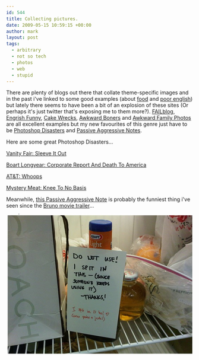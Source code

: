 ```yaml
---
id: 544
title: Collecting pictures.
date: 2009-05-15 10:59:15 +00:00
author: mark
layout: post
tags:
  - arbitrary
  - not so tech
  - photos
  - web
  - stupid
---
```

There are plenty of blogs out there that collate theme-specific images and in the past i've linked to some good examples (about [fo](http://www.sallonoroff.co.uk/blog/2009/02/where-dreams-become-heart-attacks/)[od](http://www.sallonoroff.co.uk/blog/2009/03/for-education-and-delight/) and [poor english](http://www.sallonoroff.co.uk/blog/2009/04/literally-unnecessary-apostrophes/)) but lately there seems to have been a bit of an explosion of these sites (Or perhaps it's just twitter that's exposing me to them more?). [FAILblog](http://failblog.org/), [Engrish Funny](http://engrishfunny.com/), [Cake Wrecks](http://cakewrecks.blogspot.com/), [Awkward Boners](http://www.awkwardboners.com/) and [Awkward Family Photos](http://awkwardfamilyphotos.com/) are all excellent examples but my new favourites of this genre just have to be [Photoshop Disasters](http://photoshopdisasters.blogspot.com/) and [Passive Aggressive Notes](http://www.passiveaggressivenotes.com/).

Here are some great Photoshop Disasters&#8230;

[Vanity Fair: Sleeve It Out](http://photoshopdisasters.blogspot.com/2009/02/vanity-fair-sleeve-it-out.html)

[Boart Longyear: Corporate Report And Death To America](http://photoshopdisasters.blogspot.com/2009/05/boart-longyear-corporate-report-and.html)

[AT&T: Whoops](http://photoshopdisasters.blogspot.com/2009/02/at-whoops.html)

[Mystery Meat: Knee To No Basis](http://photoshopdisasters.blogspot.com/2009/05/mystery-meat-knee-to-no-basis.html)

Meanwhile, [this Passive Aggressive Note](http://www.passiveaggressivenotes.com/2009/05/03/spit-vinegar/) is probably the funniest thing i've seen since the [Bruno movie trailer](http://www.traileraddict.com/trailer/bruno/international-red-band-trailer)&#8230;

![passive aggressive vinegar](/images/fromwp/2009/05/passaggrvinegar.jpg)

